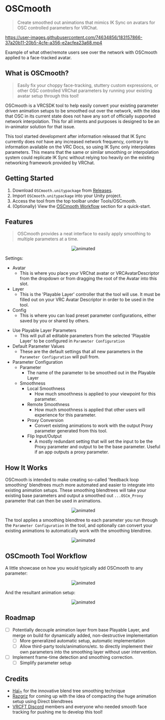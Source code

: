 # OSCmooth
> Create smoothed out animations that mimics IK Sync on avatars for OSC controlled parameters for VRChat.

https://user-images.githubusercontent.com/74634856/183157866-37a20b11-20b5-4cfe-a356-e2acfea23a68.mp4

Example of what other/remote users see over the network with OSCmooth applied to a face-tracked avatar.

## What is OSCmooth?
> Easily fix your choppy face-tracking, stuttery custom expressions, or other OSC controlled VRChat parameters by running your existing avatar setup through this tool!

OSCmooth is a VRCSDK tool to help easily convert your existing parameter driven animation setups to be smoothed out over the network, with the idea that OSC in its current state does not have any sort of officially supported network interpolation. This for all intents and purposes is designed to be an in-animator solution for that issue.

This tool started development after information released that IK Sync currently does *not* have any increased network frequency, contrary to information available on the VRC Docs, so using IK Sync only interpolates parameters. This means that the same or similar smoothing or interpolation system could replicate IK Sync without relying too heavily on the existing networking framework provided by VRChat.

## Getting Started
1. Download `OSCmooth.unitypackage` from [Releases](https://github.com/regzo2/OSCmooth/releases).
2. Import `OSCmooth.unitypackage` into your Unity project.
3. Access the tool from the top toolbar under Tools/OSCmooth.
4. (Optionally) View the [OSCmooth Workflow](#oscmooth-tool-workflow) section for a quick-start.

## Features
>OSCmooth provides a neat interface to easily apply smoothing to multiple parameters at a time.

<p align="center">
  <img src="https://user-images.githubusercontent.com/74634856/182416532-5fb318d9-8b47-4812-b23e-b46318889882.png" alt="animated" />
</p>

Settings:
* Avatar
   - This is where you place your VRChat avatar or VRCAvatarDescriptor from the dropdown or from dragging the root of the Avatar into this slot.
* Layer
   - This is the 'Playable Layer' controller that the tool will use. It must be filled out on your VRC Avatar Descriptor in order to be used in the tool.
* Config
  - This is where you can load preset parameter configurations, either saved by you or shared by others.
- Use Playable Layer Parameters
  - This will pull all editable parameters from the selected 'Playable Layer' to be configured in `Parameter Configuration`
- Default Parameter Values
  - These are the default settings that all new parameters in the `Parameter Configuration` will pull from.
- Parameter Configuration
  - Parameter
    - The name of the parameter to be smoothed out in the Playable Layer
  - Smoothness
    - Local Smoothness
      - How much smoothness is applied to your viewpoint for this parameter.
    - Remote Smoothness
      - How much smoothness is applied that other users will experience for this parameter.
    - Proxy Conversion
      - Convert existing animations to work with the output Proxy parameter generated from this tool.
    - Flip Input/Output
      - A mostly redundant setting that will set the input to be the Proxy parameter and output to be the base parameter. Useful if an app outputs a proxy parameter.  
    
## How It Works
OSCmooth is intended to make creating so-called 'feedback loop smoothing' blendtrees much more automated and easier to integrate into existing animation setups. These smoothing blendtrees will take your existing base parameters and output a smoothed out `...OSCm_Proxy` parameter that can then be used in animations. 

<p align="center">
  <img src="https://user-images.githubusercontent.com/74634856/182492788-5d1f5e0b-b7b5-4388-875d-6b79b93ac562.gif" alt="animated" />
</p>

The tool applies a smoothing blendtree to each parameter you run through the `Parameter Configuration` in the tool, and optionally can convert your existing animations to automatically work with the smoothing blendtree.

<p align="center">
  <img src="https://user-images.githubusercontent.com/74634856/182493153-26198953-d134-4e75-b3b7-3b9f9fd84792.gif" alt="animated" />
</p>

## OSCmooth Tool Workflow
A little showcase on how you would typically add OSCmooth to any parameter:

<p align="center">
  <img src="https://user-images.githubusercontent.com/74634856/182496213-268c12e3-cf28-4262-bd75-980c7b0d9098.gif" alt="animated" />
</p>

And the resultant animation setup:

<p align="center">
  <img src="https://user-images.githubusercontent.com/74634856/182496410-62e6b9eb-6bf8-42a9-a254-c02f03254c2d.gif" alt="animated" />
</p>

## Roadmap

- [ ] Potentially decouple animation layer from base Playable Layer, and merge on build for dynamically added, non-destructive implementation
  - [ ] More generalized automatic setup, automatic implementation
  - [ ] Allow third-party tools/animations/etc. to directly implement their own parameters into the smoothing layer without user intervention.
- [ ] Implement frame-time detection and smoothing correction.
  - [ ] Simplify parameter setup

## Credits
- [Haï~](https://github.com/hai-vr/) for the innovative blend tree smoothing technique
- [Razgriz](https://github.com/rrazgriz) for coming up with the idea of compacting the huge animation setup using Direct blendtrees
- [VRCFT Discord](https://discord.gg/Fh4FNehzKn) members and everyone who needed smooth face tracking for pushing me to develop this tool!
